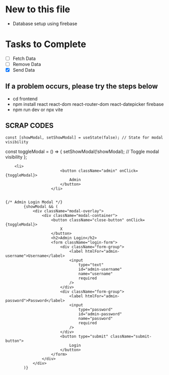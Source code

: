 # New to this file

-   Database setup using firebase

# Tasks to Complete

-   [ ] Fetch Data
-   [ ] Remove Data
-   [x] Send Data

## If a problem occurs, please try the steps below

-   cd frontend
-   npm install react react-dom react-router-dom react-datepicker firebase
-   npm run dev or npx vite

## SCRAP CODES

    const [showModal, setShowModal] = useState(false); // State for modal visibility

const toggleModal = () => {
setShowModal(!showModal); // Toggle modal visibility
};

        <li>
                            <button className="admin" onClick={toggleModal}>
                                Admin
                            </button>
                        </li>


    {/* Admin Login Modal */}
            {showModal && (
                <div className="modal-overlay">
                    <div className="modal-container">
                        <button className="close-button" onClick={toggleModal}>
                            X
                        </button>
                        <h2>Admin Login</h2>
                        <form className="login-form">
                            <div className="form-group">
                                <label htmlFor="admin-username">Username</label>
                                <input
                                    type="text"
                                    id="admin-username"
                                    name="username"
                                    required
                                />
                            </div>
                            <div className="form-group">
                                <label htmlFor="admin-password">Password</label>
                                <input
                                    type="password"
                                    id="admin-password"
                                    name="password"
                                    required
                                />
                            </div>
                            <button type="submit" className="submit-button">
                                Login
                            </button>
                        </form>
                    </div>
                </div>
            )}
